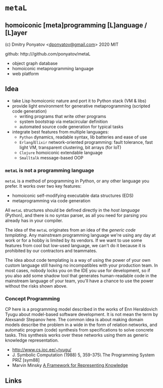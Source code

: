 #  `metaL`
## homoiconic [meta]programming [L]anguage / [L]ayer

(c) Dmitry Ponyatov <<dponyatov@gmail.com>> 2020 MIT

github: http:///github.com/ponyatov/metaL

* object graph database
* homoiconic metaprogramming language
* web platform

## Idea

* take Lisp homoiconic nature and port it to Python stack (VM & libs)
* provide light environment for generative metaprogramming (scripted code generation)
  * writing programs that write other programs
  * system bootstrap via metacircular definition
  * automated source code generation for typical tasks
* integrate best features from multiple languages:
  * `Python` dynamics, readable syntax, lib batteries and ease of use
  * `Erlang`/`Elixir` network-oriented programming: fault tolerance, fast light VM,
    transparent clustering, bit arrays (for IoT)
  * `Clojure` homoiconic extendable language
  * `Smalltalk` message-based OOP

### `metaL` is not a programming language

`metaL` is a method of programming in Python, or any other language you prefer.
It works over two key features:
* homoiconic self-modifying executable data structures (EDS)
* metaprogramming via code generation

All `metaL` structures should be defined directly in the *host language*
(Python), and there is no syntax parser, as all you need for parsing you already
has in your compiler.

The idea of the `metaL` originates from an idea of the *generic code
templating*. Any mainstream programming language we're using any day at work or
for a hobby is limited by its vendors. If we want to use some features from cool
but low-used language, we can't do it because it is prohibited by our
contractors and teammates.

The idea about code templating is a way of using the power of your own custom
language still having no incompatibles with your production team. In most cases,
nobody locks you on the IDE you use for development, so if you also add some
shadow tool that generates human-readable code in the mainstream language of
your team, you'll have a chance to use the power without the risks shown above.

### Concept Programming

CP here is a programming model described in the works of Enn Heraldovich Tyugu
about model-based software development. It is not mean the term by Alexsandr
Stepanov here. The common idea is about making domain models describe the
problem in a wide in the form of relation networks, and automatic program (code)
synthesis from specifications to solve concrete tasks. This synthesis works over
these networks using them as generic knowledge representation.

* http://www.cs.ioc.ee/~tyugu/
* J. Symbolic Computation (1988) 5, 359-375\ The Programming System PRIZ [sym88]
* Marvin Minsky [A Framework for Representing Knowledge](https://web.media.mit.edu/~minsky/papers/Frames/frames.html)

## Links


